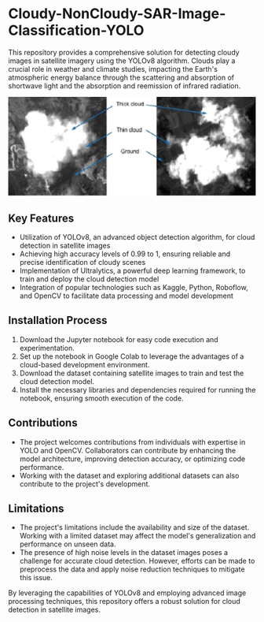 # Cloudy-NonCloudy-SAR-Image-Classification-YOLO

This repository provides a comprehensive solution for detecting cloudy images in satellite imagery using the YOLOv8 algorithm. Clouds play a crucial role in weather and climate studies, impacting the Earth's atmospheric energy balance through the scattering and absorption of shortwave light and the absorption and reemission of infrared radiation.

![readmeimage](image/cloud.png)
## Key Features
- Utilization of YOLOv8, an advanced object detection algorithm, for cloud detection in satellite images
- Achieving high accuracy levels of 0.99 to 1, ensuring reliable and precise identification of cloudy scenes
- Implementation of Ultralytics, a powerful deep learning framework, to train and deploy the cloud detection model
- Integration of popular technologies such as Kaggle, Python, Roboflow, and OpenCV to facilitate data processing and model development

## Installation Process
1. Download the Jupyter notebook for easy code execution and experimentation.
2. Set up the notebook in Google Colab to leverage the advantages of a cloud-based development environment.
3. Download the dataset containing satellite images to train and test the cloud detection model.
4. Install the necessary libraries and dependencies required for running the notebook, ensuring smooth execution of the code.

## Contributions
- The project welcomes contributions from individuals with expertise in YOLO and OpenCV. Collaborators can contribute by enhancing the model architecture, improving detection accuracy, or optimizing code performance.
- Working with the dataset and exploring additional datasets can also contribute to the project's development.

## Limitations
- The project's limitations include the availability and size of the dataset. Working with a limited dataset may affect the model's generalization and performance on unseen data.
- The presence of high noise levels in the dataset images poses a challenge for accurate cloud detection. However, efforts can be made to preprocess the data and apply noise reduction techniques to mitigate this issue.

By leveraging the capabilities of YOLOv8 and employing advanced image processing techniques, this repository offers a robust solution for cloud detection in satellite images.
